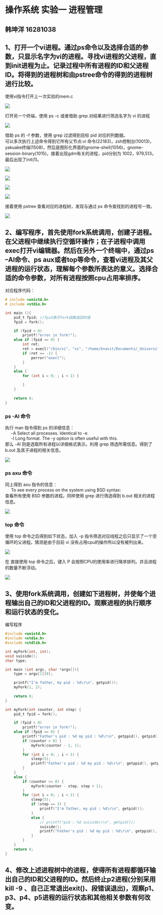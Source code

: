 # 操作系统 实验一 进程管理
## 韩坤洋 16281038

## 1、打开一个vi进程。通过ps命令以及选择合适的参数，只显示名字为vi的进程。寻找vi进程的父进程，直到init进程为止。记录过程中所有进程的ID和父进程ID。将得到的进程树和由pstree命令的得到的进程树进行比较。

使用vi指令打开上一次实验的mem.c

![](Screenshot&#32;from&#32;2019-03-14&#32;08-24-29.png)

打开另一个终端，使用 ps -c 或者借助 grep 对结果进行筛选名字为 vi 的进程

![](Screenshot&#32;from&#32;2019-03-14&#32;08-27-02.png)

借助 ps 的 -f 参数，使用 grep 过滤得到目标 pid 对应的列数据。  
可以多次执行上述命令得到它所有父节点:vi 命令(22183)，zsh控制台(10013)，yakuake终端(1508)，然后是图形化界面的gnome-shell(1056)，gnome-session-binary(1015)，接着出现gdm有关的进程，pid分别为 1002，979,513，最后出现了init(1)。  

![](Screenshot&#32;from&#32;2019-03-14&#32;08-27-54.png)

![](Screenshot&#32;from&#32;2019-03-14&#32;08-28-23.png)

![](Screenshot&#32;from&#32;2019-03-14&#32;08-29-16.png)

![](Screenshot&#32;from&#32;2019-03-14&#32;08-38-28.png)

接着使用 pstree 查看对应的进程树，发现与通过 ps 命令查找到的进程号一致。

![](Screenshot&#32;from&#32;2019-03-14&#32;08-49-42.png)

## 2、编写程序，首先使用fork系统调用，创建子进程。在父进程中继续执行空循环操作；在子进程中调用exec打开vi编辑器。然后在另外一个终端中，通过ps –Al命令、ps aux或者top等命令，查看vi进程及其父进程的运行状态，理解每个参数所表达的意义。选择合适的命令参数，对所有进程按照cpu占用率排序。

对应程序代码：
``` c
# include <unistd.h>
# include <stdio.h>

int main (){
    pid_t fpid; //fpid表示fork函数返回的值  
    fpid = fork();

    if (fpid < 0)   
        printf("error in fork!");   
    else if (fpid == 0) {  
        int ret;
        ret = execl("/bin/vi", "vi", "/home/knavit/Documents/_University/Junoir/OS/bjtu_OS_16281038/2_exp/2.c");
        if (ret == -1) {
            perror("execl");
        }
    }  
    else {  
        for (int i = 0; ; i < 1) {

        }
    }
    
    return 0;
}
```
### ps -Al 命令
执行 man 指令得到 ps 的详细信息：  
&nbsp;&nbsp;&nbsp;&nbsp; -A     Select all processes.  Identical to -e  
&nbsp;&nbsp;&nbsp;&nbsp; -l     Long format.  The -y option is often useful with this.  
那么 -Al 则是选取所有进程以详细格式表示。利用 grep 筛选所需信息。得到了 b.out 及其子进程的相关信息。

![](Screenshot&#32;from&#32;2019-03-14&#32;09-20-07.png)

### ps axu 命令
同上得到 axu 指令的信息：  
&nbsp;&nbsp;&nbsp;&nbsp; To see every process on the system using BSD syntax:  
查看所有使用 BSD 参数的进程。同样使用 grep 进行筛选得到 b.out 相关的进程信息。  

![](Screenshot&#32;from&#32;2019-03-14&#32;09-25-38.png)

### top 命令

使用 top 命令之后得到如下状态，加入 -p 指令筛选对应线程之后只显示了一个空循环的父进程。猜测是由于目前 vi 没有占用cpu的操作所以没有被列出来。

![](Screenshot&#32;from&#32;2019-03-14&#32;09-32-29.png)

在 直接使用 top 命令之后，键入 P 会按照CPU的使用率进行降序排列。并且进程的数量不断浮动。

![](Screenshot&#32;from&#32;2019-03-14&#32;09-33-37.png)

## 3、使用fork系统调用，创建如下进程树，并使每个进程输出自己的ID和父进程的ID。观察进程的执行顺序和运行状态的变化。

编写程序
``` c
#include <unistd.h>
#include <stdio.h>
#include <stdlib.h>

int myFork(int, int);
void suiside();
char type;

int main (int argc, char *argv[]){
    type = argv[1][0];

    printf("I'm father, my pid : %d\r\n", getpid());
    myFork(1, 2);
    
    return 0;
}

int myFork(int counter, int step) {
    pid_t fpid = fork();

    if (fpid < 0) 
        printf("error in fork!");
    else if (fpid == 0) {
        printf("Father's pid : %d my pid : %d\r\n", getppid(), getpid());
        if (counter > 0) {
            myFork(counter - 1, 1);
        }
        for (int i = 0; ; i < 1) {
            sleep(5);
            printf("Father's pid : %d my pid : %d\r\n", getppid(), getpid());
        }
    }
    else {
        if (counter >= 0) {
            myFork(counter - step, step + 1);
        }
        for (int i = 0; ; i < 1) {
            sleep(5);
            if (step == 3) {
                printf("I'm father, my pid : %d\r\n", getpid());
            }
            else {
                // printf("pid : %d suiside\r\n", getpid());
                suiside();
                printf("Father's pid : %d my pid : %d\r\n", getppid(), getpid());
            }
        }
    }
    return 0;
}
```

## 4、修改上述进程树中的进程，使得所有进程都循环输出自己的ID和父进程的ID。然后终止p2进程(分别采用kill -9 、自己正常退出exit()、段错误退出)，观察p1、p3、p4、p5进程的运行状态和其他相关参数有何改变。